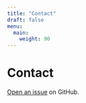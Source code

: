 ```yaml
---
title: "Contact"
draft: false
menu:
  main:
    weight: 90
---
```


# Contact

[Open an issue](https://github.com/tiffanylian/hugo-mock-landing-page-autodeployed/issues/new) on GitHub.
